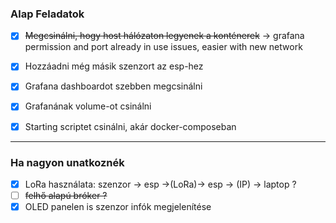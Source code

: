### Alap Feladatok

- [x] ~~Megcsinálni, hogy host hálózaton legyenek a konténerek~~ -> grafana permission and port already in use issues, easier with new network

- [x] Hozzáadni még másik szenzort az esp-hez

- [x] Grafana dashboardot szebben megcsinálni

- [x] Grafanának volume-ot csinálni

- [x] Starting scriptet csinálni, akár docker-composeban

---
### Ha nagyon unatkoznék

- [x] LoRa használata: szenzor -> esp ->(LoRa)-> esp -> (IP) -> laptop ?
- [ ] ~~felhő alapú bróker ?~~
- [x] OLED panelen is szenzor infók megjelenítése
